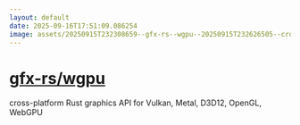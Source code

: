 ```yaml
---
layout: default
date: 2025-09-16T17:51:09.086254
image: assets/20250915T232308659--gfx-rs--wgpu--20250915T232626505--cropped.png
---
```


# [gfx-rs/wgpu](https://github.com/gfx-rs/wgpu)

cross-platform Rust graphics API for Vulkan, Metal, D3D12, OpenGL, WebGPU

